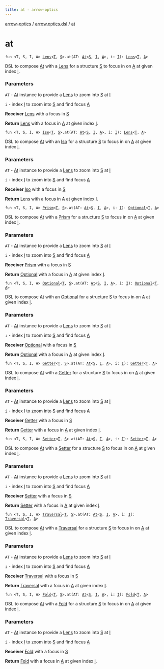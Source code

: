 ```yaml
---
title: at - arrow-optics
---
```


[arrow-optics](../index.html) / [arrow.optics.dsl](index.html) / [at](./at.html)

# at

`fun <T, S, I, A> `[`Lens`](../arrow.optics/-lens.html)`<`[`T`](at.html#T)`, `[`S`](at.html#S)`>.at(AT: `[`At`](../arrow.optics.typeclasses/-at/index.html)`<`[`S`](at.html#S)`, `[`I`](at.html#I)`, `[`A`](at.html#A)`>, i: `[`I`](at.html#I)`): `[`Lens`](../arrow.optics/-lens.html)`<`[`T`](at.html#T)`, `[`A`](at.html#A)`>`

DSL to compose [At](../arrow.optics.typeclasses/-at/index.html) with a [Lens](../arrow.optics/-lens.html) for a structure [S](at.html#S) to focus in on [A](at.html#A) at given index [I](at.html#I).

### Parameters

`AT` - [At](../arrow.optics.typeclasses/-at/index.html) instance to provide a [Lens](../arrow.optics/-lens.html) to zoom into [S](at.html#S) at [I](at.html#I)

`i` - index [I](at.html#I) to zoom into [S](at.html#S) and find focus [A](at.html#A)

**Receiver**
[Lens](../arrow.optics/-lens.html) with a focus in [S](at.html#S)

**Return**
[Lens](../arrow.optics/-lens.html) with a focus in [A](at.html#A) at given index [I](at.html#I).

`fun <T, S, I, A> `[`Iso`](../arrow.optics/-iso.html)`<`[`T`](at.html#T)`, `[`S`](at.html#S)`>.at(AT: `[`At`](../arrow.optics.typeclasses/-at/index.html)`<`[`S`](at.html#S)`, `[`I`](at.html#I)`, `[`A`](at.html#A)`>, i: `[`I`](at.html#I)`): `[`Lens`](../arrow.optics/-lens.html)`<`[`T`](at.html#T)`, `[`A`](at.html#A)`>`

DSL to compose [At](../arrow.optics.typeclasses/-at/index.html) with an [Iso](../arrow.optics/-iso.html) for a structure [S](at.html#S) to focus in on [A](at.html#A) at given index [I](at.html#I).

### Parameters

`AT` - [At](../arrow.optics.typeclasses/-at/index.html) instance to provide a [Lens](../arrow.optics/-lens.html) to zoom into [S](at.html#S) at [I](at.html#I)

`i` - index [I](at.html#I) to zoom into [S](at.html#S) and find focus [A](at.html#A)

**Receiver**
[Iso](../arrow.optics/-iso.html) with a focus in [S](at.html#S)

**Return**
[Lens](../arrow.optics/-lens.html) with a focus in [A](at.html#A) at given index [I](at.html#I).

`fun <T, S, I, A> `[`Prism`](../arrow.optics/-prism.html)`<`[`T`](at.html#T)`, `[`S`](at.html#S)`>.at(AT: `[`At`](../arrow.optics.typeclasses/-at/index.html)`<`[`S`](at.html#S)`, `[`I`](at.html#I)`, `[`A`](at.html#A)`>, i: `[`I`](at.html#I)`): `[`Optional`](../arrow.optics/-optional.html)`<`[`T`](at.html#T)`, `[`A`](at.html#A)`>`

DSL to compose [At](../arrow.optics.typeclasses/-at/index.html) with a [Prism](../arrow.optics/-prism.html) for a structure [S](at.html#S) to focus in on [A](at.html#A) at given index [I](at.html#I).

### Parameters

`AT` - [At](../arrow.optics.typeclasses/-at/index.html) instance to provide a [Lens](../arrow.optics/-lens.html) to zoom into [S](at.html#S) at [I](at.html#I)

`i` - index [I](at.html#I) to zoom into [S](at.html#S) and find focus [A](at.html#A)

**Receiver**
[Prism](../arrow.optics/-prism.html) with a focus in [S](at.html#S)

**Return**
[Optional](../arrow.optics/-optional.html) with a focus in [A](at.html#A) at given index [I](at.html#I).

`fun <T, S, I, A> `[`Optional`](../arrow.optics/-optional.html)`<`[`T`](at.html#T)`, `[`S`](at.html#S)`>.at(AT: `[`At`](../arrow.optics.typeclasses/-at/index.html)`<`[`S`](at.html#S)`, `[`I`](at.html#I)`, `[`A`](at.html#A)`>, i: `[`I`](at.html#I)`): `[`Optional`](../arrow.optics/-optional.html)`<`[`T`](at.html#T)`, `[`A`](at.html#A)`>`

DSL to compose [At](../arrow.optics.typeclasses/-at/index.html) with an [Optional](../arrow.optics/-optional.html) for a structure [S](at.html#S) to focus in on [A](at.html#A) at given index [I](at.html#I).

### Parameters

`AT` - [At](../arrow.optics.typeclasses/-at/index.html) instance to provide a [Lens](../arrow.optics/-lens.html) to zoom into [S](at.html#S) at [I](at.html#I)

`i` - index [I](at.html#I) to zoom into [S](at.html#S) and find focus [A](at.html#A)

**Receiver**
[Optional](../arrow.optics/-optional.html) with a focus in [S](at.html#S)

**Return**
[Optional](../arrow.optics/-optional.html) with a focus in [A](at.html#A) at given index [I](at.html#I).

`fun <T, S, I, A> `[`Getter`](../arrow.optics/-getter/index.html)`<`[`T`](at.html#T)`, `[`S`](at.html#S)`>.at(AT: `[`At`](../arrow.optics.typeclasses/-at/index.html)`<`[`S`](at.html#S)`, `[`I`](at.html#I)`, `[`A`](at.html#A)`>, i: `[`I`](at.html#I)`): `[`Getter`](../arrow.optics/-getter/index.html)`<`[`T`](at.html#T)`, `[`A`](at.html#A)`>`

DSL to compose [At](../arrow.optics.typeclasses/-at/index.html) with a [Getter](../arrow.optics/-getter/index.html) for a structure [S](at.html#S) to focus in on [A](at.html#A) at given index [I](at.html#I).

### Parameters

`AT` - [At](../arrow.optics.typeclasses/-at/index.html) instance to provide a [Lens](../arrow.optics/-lens.html) to zoom into [S](at.html#S) at [I](at.html#I)

`i` - index [I](at.html#I) to zoom into [S](at.html#S) and find focus [A](at.html#A)

**Receiver**
[Getter](../arrow.optics/-getter/index.html) with a focus in [S](at.html#S)

**Return**
[Getter](../arrow.optics/-getter/index.html) with a focus in [A](at.html#A) at given index [I](at.html#I).

`fun <T, S, I, A> `[`Setter`](../arrow.optics/-setter.html)`<`[`T`](at.html#T)`, `[`S`](at.html#S)`>.at(AT: `[`At`](../arrow.optics.typeclasses/-at/index.html)`<`[`S`](at.html#S)`, `[`I`](at.html#I)`, `[`A`](at.html#A)`>, i: `[`I`](at.html#I)`): `[`Setter`](../arrow.optics/-setter.html)`<`[`T`](at.html#T)`, `[`A`](at.html#A)`>`

DSL to compose [At](../arrow.optics.typeclasses/-at/index.html) with a [Setter](../arrow.optics/-setter.html) for a structure [S](at.html#S) to focus in on [A](at.html#A) at given index [I](at.html#I).

### Parameters

`AT` - [At](../arrow.optics.typeclasses/-at/index.html) instance to provide a [Lens](../arrow.optics/-lens.html) to zoom into [S](at.html#S) at [I](at.html#I)

`i` - index [I](at.html#I) to zoom into [S](at.html#S) and find focus [A](at.html#A)

**Receiver**
[Setter](../arrow.optics/-setter.html) with a focus in [S](at.html#S)

**Return**
[Setter](../arrow.optics/-setter.html) with a focus in [A](at.html#A) at given index [I](at.html#I).

`fun <T, S, I, A> `[`Traversal`](../arrow.optics/-traversal.html)`<`[`T`](at.html#T)`, `[`S`](at.html#S)`>.at(AT: `[`At`](../arrow.optics.typeclasses/-at/index.html)`<`[`S`](at.html#S)`, `[`I`](at.html#I)`, `[`A`](at.html#A)`>, i: `[`I`](at.html#I)`): `[`Traversal`](../arrow.optics/-traversal.html)`<`[`T`](at.html#T)`, `[`A`](at.html#A)`>`

DSL to compose [At](../arrow.optics.typeclasses/-at/index.html) with a [Traversal](../arrow.optics/-traversal.html) for a structure [S](at.html#S) to focus in on [A](at.html#A) at given index [I](at.html#I).

### Parameters

`AT` - [At](../arrow.optics.typeclasses/-at/index.html) instance to provide a [Lens](../arrow.optics/-lens.html) to zoom into [S](at.html#S) at [I](at.html#I)

`i` - index [I](at.html#I) to zoom into [S](at.html#S) and find focus [A](at.html#A)

**Receiver**
[Traversal](../arrow.optics/-traversal.html) with a focus in [S](at.html#S)

**Return**
[Traversal](../arrow.optics/-traversal.html) with a focus in [A](at.html#A) at given index [I](at.html#I).

`fun <T, S, I, A> `[`Fold`](../arrow.optics/-fold/index.html)`<`[`T`](at.html#T)`, `[`S`](at.html#S)`>.at(AT: `[`At`](../arrow.optics.typeclasses/-at/index.html)`<`[`S`](at.html#S)`, `[`I`](at.html#I)`, `[`A`](at.html#A)`>, i: `[`I`](at.html#I)`): `[`Fold`](../arrow.optics/-fold/index.html)`<`[`T`](at.html#T)`, `[`A`](at.html#A)`>`

DSL to compose [At](../arrow.optics.typeclasses/-at/index.html) with a [Fold](../arrow.optics/-fold/index.html) for a structure [S](at.html#S) to focus in on [A](at.html#A) at given index [I](at.html#I).

### Parameters

`AT` - [At](../arrow.optics.typeclasses/-at/index.html) instance to provide a [Lens](../arrow.optics/-lens.html) to zoom into [S](at.html#S) at [I](at.html#I)

`i` - index [I](at.html#I) to zoom into [S](at.html#S) and find focus [A](at.html#A)

**Receiver**
[Fold](../arrow.optics/-fold/index.html) with a focus in [S](at.html#S)

**Return**
[Fold](../arrow.optics/-fold/index.html) with a focus in [A](at.html#A) at given index [I](at.html#I).

